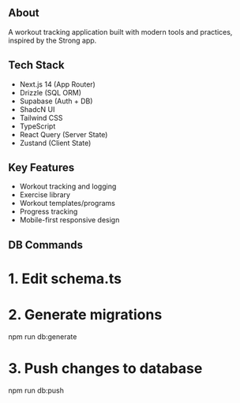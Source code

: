 ## About

A workout tracking application built with modern tools and practices, inspired by the Strong app.

## Tech Stack

- Next.js 14 (App Router)
- Drizzle (SQL ORM)
- Supabase (Auth + DB)
- ShadcN UI
- Tailwind CSS
- TypeScript
- React Query (Server State)
- Zustand (Client State)

## Key Features

- Workout tracking and logging
- Exercise library
- Workout templates/programs
- Progress tracking
- Mobile-first responsive design

## DB Commands

# 1. Edit schema.ts

# 2. Generate migrations

npm run db:generate

# 3. Push changes to database

npm run db:push
